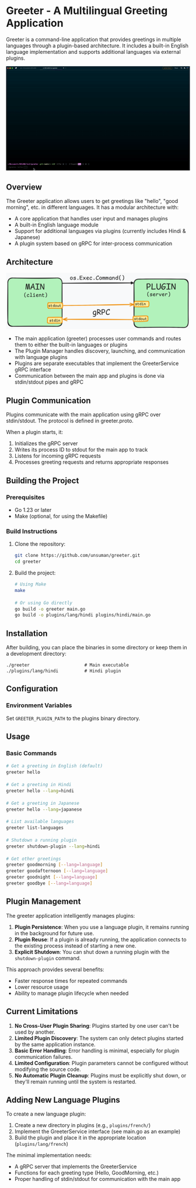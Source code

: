 # Greeter - A Multilingual Greeting Application

Greeter is a command-line application that provides greetings in multiple languages through a plugin-based architecture. It includes a built-in English language implementation and supports additional languages via external plugins.

![](assets/example.gif)

## Overview

The Greeter application allows users to get greetings like "hello", "good morning", etc. in different languages. It has a modular architecture with:

- A core application that handles user input and manages plugins
- A built-in English language module
- Support for additional languages via plugins (currently includes Hindi & Japanese)
- A plugin system based on gRPC for inter-process communication

## Architecture
<img alt="Plugin" src="/assets/plugin.png">

- The main application (greeter) processes user commands and routes them to either the built-in languages or plugins
- The Plugin Manager handles discovery, launching, and communication with language plugins
- Plugins are separate executables that implement the GreeterService gRPC interface
- Communication between the main app and plugins is done via stdin/stdout pipes and gRPC

## Plugin Communication

Plugins communicate with the main application using gRPC over stdin/stdout. The protocol is defined in greeter.proto.

When a plugin starts, it:
1. Initializes the gRPC server
2. Writes its process ID to stdout for the main app to track
3. Listens for incoming gRPC requests
4. Processes greeting requests and returns appropriate responses

## Building the Project

### Prerequisites

- Go 1.23 or later
- Make (optional, for using the Makefile)

### Build Instructions

1. Clone the repository:
   ```bash
   git clone https://github.com/unsuman/greeter.git
   cd greeter
   ```

2. Build the project:
   ```bash
   # Using Make
   make

   # Or using Go directly
   go build -o greeter main.go
   go build -o plugins/lang/hindi plugins/hindi/main.go
   ```

## Installation

After building, you can place the binaries in some directory or keep them in a development directory:

```
./greeter                     # Main executable
./plugins/lang/hindi          # Hindi plugin
```

## Configuration

### Environment Variables
Set `GREETER_PLUGIN_PATH` to the plugins binary directory.

## Usage

### Basic Commands

```bash
# Get a greeting in English (default)
greeter hello

# Get a greeting in Hindi
greeter hello --lang=hindi

# Get a greeting in Japanese
greeter hello --lang=japanese

# List available languages
greeter list-languages

# Shutdown a running plugin
greeter shutdown-plugin --lang=hindi

# Get other greetings
greeter goodmorning [--lang=language]
greeter goodafternoon [--lang=language]
greeter goodnight [--lang=language]
greeter goodbye [--lang=language]
```

## Plugin Management

The greeter application intelligently manages plugins:

1. **Plugin Persistence**: When you use a language plugin, it remains running in the background for future use.
2. **Plugin Reuse**: If a plugin is already running, the application connects to the existing process instead of starting a new one.
3. **Explicit Shutdown**: You can shut down a running plugin with the `shutdown-plugin` command.

This approach provides several benefits:
- Faster response times for repeated commands
- Lower resource usage
- Ability to manage plugin lifecycle when needed

## Current Limitations

1. **No Cross-User Plugin Sharing**: Plugins started by one user can't be used by another.
2. **Limited Plugin Discovery**: The system can only detect plugins started by the same application instance.
3. **Basic Error Handling**: Error handling is minimal, especially for plugin communication failures.
4. **Limited Configuration**: Plugin parameters cannot be configured without modifying the source code.
5. **No Automatic Plugin Cleanup**: Plugins must be explicitly shut down, or they'll remain running until the system is restarted.

## Adding New Language Plugins

To create a new language plugin:

1. Create a new directory in plugins (e.g., `plugins/french/`)
2. Implement the GreeterService interface (see main.go as an example)
3. Build the plugin and place it in the appropriate location (`plugins/lang/french`)

The minimal implementation needs:
- A gRPC server that implements the GreeterService
- Functions for each greeting type (Hello, GoodMorning, etc.)
- Proper handling of stdin/stdout for communication with the main app


